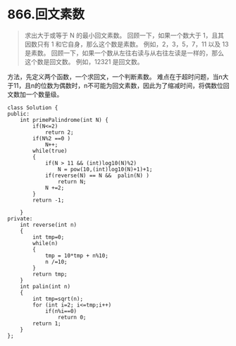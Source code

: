 # 866.回文素数

>求出大于或等于 N 的最小回文素数。
回顾一下，如果一个数大于 1，且其因数只有 1 和它自身，那么这个数是素数。
例如，2，3，5，7，11 以及 13 是素数。
回顾一下，如果一个数从左往右读与从右往左读是一样的，那么这个数是回文数。
例如，12321 是回文数。

方法，先定义两个函数，一个求回文，一个判断素数。
难点在于超时问题，当n大于11，且n的位数为偶数时，n不可能为回文素数，因此为了缩减时间，将偶数位回文数加一个数量级。

```
class Solution {
public:
    int primePalindrome(int N) {
        if(N<=2)
            return 2;
        if(N%2 ==0 )
            N++;
        while(true)
        {
            if(N > 11 && (int)log10(N)%2)
                N = pow(10,(int)log10(N)+1)+1;
            if(reverse(N) == N &&  palin(N) )
                return N;
            N +=2;
        }
        return -1;

    }
private:
    int reverse(int n)
    {
        int tmp=0;
        while(n)
        {
            tmp = 10*tmp + n%10;
            n /=10;
        }
        return tmp;
    }
    int palin(int n)
    {
        int tmp=sqrt(n);
        for (int i=2; i<=tmp;i++)
            if(n%i==0)
                return 0;
        return 1;
    }
};
```
